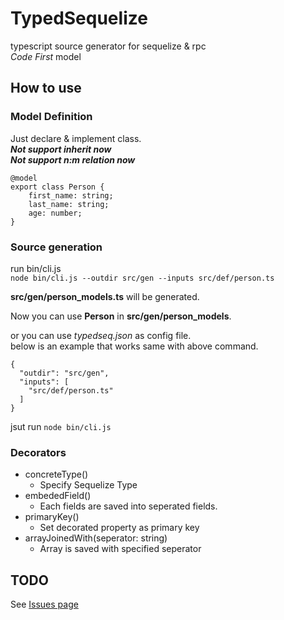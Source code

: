 # TypedSequelize
typescript source generator for sequelize &amp; rpc  
*Code First* model

## How to use
### Model Definition
Just declare &amp; implement class.  
**_Not support inherit now_**  
**_Not support n:m relation now_**  
```
@model
export class Person {
    first_name: string;
    last_name: string;
    age: number;
}
```
### Source generation
run bin/cli.js  
`node bin/cli.js --outdir src/gen --inputs src/def/person.ts`

**src/gen/person_models.ts** will be generated.

Now you can use **Person** in **src/gen/person_models**.

or you can use *typedseq.json* as config file.  
below is an example that works same with above command.
```
{
  "outdir": "src/gen",
  "inputs": [
    "src/def/person.ts"
  ]
}
```
jsut run `node bin/cli.js`

### Decorators
- concreteType()
    - Specify Sequelize Type
- embededField()
    - Each fields are saved into seperated fields.
- primaryKey()
    - Set decorated property as primary key
- arrayJoinedWith(seperator: string)
    - Array is saved with specified seperator

## TODO
See [Issues page](https://github.com/Perlmint/TypedSequelize/issues)

